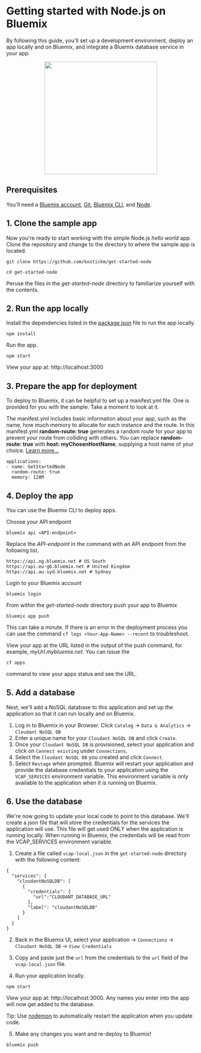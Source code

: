 
# Getting started with Node.js on Bluemix
By following this guide, you'll set up a development environment, deploy an app locally and on Bluemix, and integrate a Bluemix database service in your app.

<p align="center">
  <img src="https://raw.githubusercontent.com/IBM-Bluemix/get-started-java/master/docs/GettingStarted.gif" width="300">
</p>

## Prerequisites

You'll need a [Bluemix account](https://console.ng.bluemix.net/registration/), [Git](https://git-scm.com/downloads), [Bluemix CLI](https://clis.ng.bluemix.net/ui/home.html), and [Node](https://nodejs.org/en/).

## 1. Clone the sample app

Now you're ready to start working with the simple Node.js *hello world* app. Clone the repository and change to the directory to where the sample app is located.
  ```
  git clone https://github.com/kostickm/get-started-node
  ```

  ```
  cd get-started-node
  ```

  Peruse the files in the *get-started-node* directory to familiarize yourself with the contents.

## 2. Run the app locally

Install the dependencies listed in the [package.json](https://docs.npmjs.com/files/package.json) file to run the app locally.  
  ```
  npm install
  ```

Run the app.
  ```
  npm start  
  ```

View your app at: http://localhost:3000

## 3. Prepare the app for deployment

To deploy to Bluemix, it can be helpful to set up a manifest.yml file. One is provided for you with the sample. Take a moment to look at it.

The manifest.yml includes basic information about your app, such as the name, how much memory to allocate for each instance and the route. In this manifest.yml **random-route: true** generates a random route for your app to prevent your route from colliding with others.  You can replace **random-route: true** with **host: myChosenHostName**, supplying a host name of your choice. [Learn more...](https://console.bluemix.net/docs/manageapps/depapps.html#appmanifest)
 ```
 applications:
 - name: GetStartedNode
   random-route: true
   memory: 128M
 ```

## 4. Deploy the app

You can use the Bluemix CLI to deploy apps.

Choose your API endpoint
   ```
   bluemix api <API-endpoint>
   ```

Replace the *API-endpoint* in the command with an API endpoint from the following list.
  ```
  https://api.ng.bluemix.net # US South
  https://api.eu-gb.bluemix.net # United Kingdom
  https://api.au-syd.bluemix.net # Sydney
  ```

Login to your Bluemix account

  ```
  bluemix login
  ```

From within the *get-started-node* directory push your app to Bluemix
  ```
  bluemix app push
  ```

This can take a minute. If there is an error in the deployment process you can use the command `cf logs <Your-App-Name> --recent` to troubleshoot.


View your app at the URL listed in the output of the push command, for example, *myUrl.mybluemix.net*.  You can issue the
```
cf apps
```
command to view your apps status and see the URL.


## 5. Add a database

Next, we'll add a NoSQL database to this application and set up the application so that it can run locally and on Bluemix.

1. Log in to Bluemix in your Browser. Click `Catalog` -> `Data & Analytics` -> `Cloudant NoSQL DB`
2. Enter a unique name for your `Cloudant NoSQL DB` and click `Create`.
3. Once your `Cloudant NoSQL DB` is provisioned, select your application and click on `Connect existing` under `Connections`.
2. Select the `Cloudant NoSQL DB` you created and click `Connect`.
3. Select `Restage` when prompted. Bluemix will restart your application and provide the database credentials to your application using the `VCAP_SERVICES` environment variable. This environment variable is only available to the application when it is running on Bluemix.

## 6. Use the database

We're now going to update your local code to point to this database. We'll create a json file that will store the credentials for the services the application will use. This file will get used ONLY when the application is running locally. When running in Bluemix, the credentials will be read from the VCAP_SERVICES environment variable.

1. Create a file called `vcap-local.json` in the `get-started-node` directory with the following content:
  ```
  {
    "services": {
      "cloudantNoSQLDB": [
        {
          "credentials": {
            "url":"CLOUDANT_DATABASE_URL"
          },
          "label": "cloudantNoSQLDB"
        }
      ]
    }
  }
  ```

2. Back in the Bluemix UI, select your application -> `Connections` -> `Cloudant NoSQL DB` -> `View Credentials`

3. Copy and paste just the `url` from the credentials to the `url` field of the `vcap-local.json` file.

4. Run your application locally.
  ```
  npm start  
  ```

  View your app at: http://localhost:3000. Any names you enter into the app will now get added to the database.

  Tip: Use [nodemon](https://nodemon.io/) to automatically restart the application when you update code.

5. Make any changes you want and re-deploy to Bluemix!
  ```
  bluemix push
  ```
